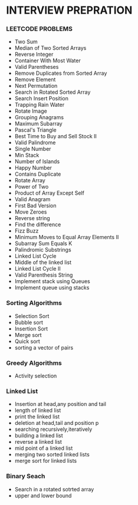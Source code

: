 
# INTERVIEW PREPRATION


### LEETCODE PROBLEMS
  - Two Sum
  - Median of Two Sorted Arrays
  - Reverse Integer
  - Container With Most Water
  - Valid Parentheses
  - Remove Duplicates from Sorted Array
  - Remove Element
  - Next Permutation
  - Search in Rotated Sorted Array
  - Search Insert Position
  - Trapping Rain Water
  - Rotate Image
  - Grouping Anagrams
  - Maximum Subarray
  - Pascal's Triangle
  - Best Time to Buy and Sell Stock II
  - Valid Palindrome
  - Single Number
  - Min Stack
  - Number of Islands
  - Happy Number
  - Contains Duplicate
  - Rotate Array
  - Power of Two
  - Product of Array Except Self
  - Valid Anagram
  - First Bad Version
  - Move Zeroes
  - Reverse string
  - Find the difference
  - Fizz Buzz
  - Minimum Moves to Equal Array Elements II
  - Subarray Sum Equals K
  - Palindromic Substrings
  - Linked List Cycle
  - Middle of the linked list
  - Linked List Cycle II
  - Valid Parenthesis String
  - Implement stack using Queues
  - Implement queue using stacks
  
  
### Sorting Algorithms

  - Selection Sort
  - Bubble sort
  - Insertion Sort
  - Merge sort
  - Quick sort
  - sorting a vector of pairs

### Greedy Algorithms
  - Activity selection

### Linked List
  - Insertion at head,any position and tail
  - length of linked list
  - print the linked list
  - deletion at head,tail and position p
  - searching recursively,iteratively
  - building a linked list
  - reverse a linked list
  - mid point of a linked list
  - merging two sorted linked lists
  - merge sort for linked lists

### Binary Seach
  - Search in a rotated sotrted array
  - upper and lower bound




